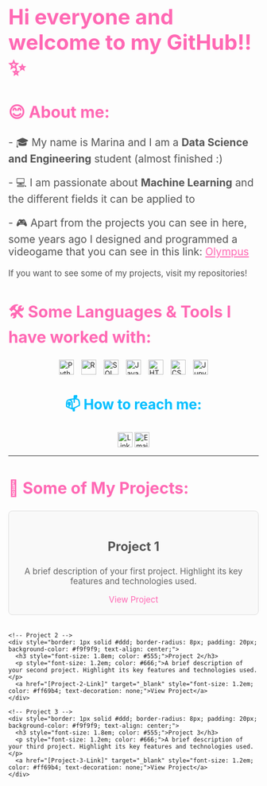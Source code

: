 <!-- Header Section -->
<div>
  <h1 style="font-size: 3em; color: #ff69b4;">Hi everyone and welcome to my GitHub!!✨</h1>
  
  <h2 style="font-size: 2.3em; color: #ff69b4;">😊 About me:</h2>
  
  <p style="font-size: 1.5em; color: #555;">
    - 🎓 My name is Marina and I am a <strong>Data Science and Engineering</strong> student (almost finished :)</p>
  <p style="font-size: 1.5em; color: #555;">
    - 💻 I am passionate about <strong>Machine Learning</strong> and the different fields it can be applied to
  </p>
  <p style="font-size: 1.5em; color: #555;">
    - 🎮 Apart from the projects you can see in here, some years ago I designed and programmed a videogame that you can see in this link: <a href="https://chikara-maalma.itch.io/olympus" target="_blank" style="color: #ff69b4;">Olympus</a>
  </p>
  
  <p style="font-size: 1.2em; color: #555;">
    If you want to see some of my projects, visit my repositories!
  </p>
</div>

<!-- Languages Section -->
<h2 style="font-size: 2.3em; color: #ff69b4;">🛠️ Some Languages & Tools I have worked with:</h2>

<div style="display: flex; justify-content: center; flex-wrap: wrap; gap: 15px;">
  <a href="https://www.python.org/" target="_blank" style="text-decoration: none;">
    <img src="https://img.shields.io/badge/Python-3776AB?style=flat&logo=python&logoColor=white" alt="Python" style="height: 30px;">
  </a>
  <a href="https://www.r-project.org/" target="_blank" style="text-decoration: none;">
    <img src="https://img.shields.io/badge/R-276DC3?style=flat&logo=r&logoColor=white" alt="R" style="height: 30px;">
  </a>
  <a href="https://www.postgresql.org/" target="_blank" style="text-decoration: none;">
    <img src="https://img.shields.io/badge/SQL-4479A1?style=flat&logo=postgresql&logoColor=white" alt="SQL" style="height: 30px;">
  </a>
  <a href="https://www.javascript.com/" target="_blank" style="text-decoration: none;">
    <img src="https://img.shields.io/badge/JavaScript-F7DF1E?style=flat&logo=javascript&logoColor=black" alt="JavaScript" style="height: 30px;">
  </a>
  <a href="https://developer.mozilla.org/en-US/docs/Web/HTML" target="_blank" style="text-decoration: none;">
    <img src="https://img.shields.io/badge/HTML-E34F26?style=flat&logo=html5&logoColor=white" alt="HTML" style="height: 30px;">
  </a>
  <a href="https://developer.mozilla.org/en-US/docs/Web/CSS" target="_blank" style="text-decoration: none;">
    <img src="https://img.shields.io/badge/CSS-1572B6?style=flat&logo=css3&logoColor=white" alt="CSS" style="height: 30px;">
  </a>
  <a href="https://jupyter.org/" target="_blank" style="text-decoration: none;">
    <img src="https://img.shields.io/badge/Jupyter-F37626?style=flat&logo=jupyter&logoColor=white" alt="Jupyter" style="height: 30px;">
  </a>
</div>

<!-- Contact Information -->
<div align="center">
  <h3 style="font-size: 2em; color: #00bfff;">📫 How to reach me:</h3>
  <p>
    <a href="https://www.linkedin.com/in/marina-g%C3%B3mez-rey-660594231/" target="_blank" style="text-decoration: none;">
      <img src="https://img.shields.io/badge/LinkedIn-0A66C2?style=for-the-badge&logo=linkedin&logoColor=white" alt="LinkedIn" style="height: 30px;">
    </a>
    <a href="mailto:100472836@alumnos.uc3m.es" style="text-decoration: none;">
      <img src="https://img.shields.io/badge/Email-D14836?style=for-the-badge&logo=gmail&logoColor=white" alt="Email" style="height: 30px;">
    </a>
  </p>
</div>


-----------------------------------------------------------------


<!-- Projects Section -->
<div>
  <h2 style="font-size: 2.3em; color: #ff69b4;">🚀 Some of My Projects:</h2>
  
  <div style="display: grid; grid-template-columns: repeat(auto-fit, minmax(300px, 1fr)); gap: 20px;">
    <!-- Project 1 -->
    <div style="border: 1px solid #ddd; border-radius: 8px; padding: 20px; background-color: #f9f9f9; text-align: center;">
      <h3 style="font-size: 1.8em; color: #555;">Project 1</h3>
      <p style="font-size: 1.2em; color: #666;">A brief description of your first project. Highlight its key features and technologies used.</p>
      <a href="[Project-1-Link]" target="_blank" style="font-size: 1.2em; color: #ff69b4; text-decoration: none;">View Project</a>
    </div>
    
    <!-- Project 2 -->
    <div style="border: 1px solid #ddd; border-radius: 8px; padding: 20px; background-color: #f9f9f9; text-align: center;">
      <h3 style="font-size: 1.8em; color: #555;">Project 2</h3>
      <p style="font-size: 1.2em; color: #666;">A brief description of your second project. Highlight its key features and technologies used.</p>
      <a href="[Project-2-Link]" target="_blank" style="font-size: 1.2em; color: #ff69b4; text-decoration: none;">View Project</a>
    </div>
    
    <!-- Project 3 -->
    <div style="border: 1px solid #ddd; border-radius: 8px; padding: 20px; background-color: #f9f9f9; text-align: center;">
      <h3 style="font-size: 1.8em; color: #555;">Project 3</h3>
      <p style="font-size: 1.2em; color: #666;">A brief description of your third project. Highlight its key features and technologies used.</p>
      <a href="[Project-3-Link]" target="_blank" style="font-size: 1.2em; color: #ff69b4; text-decoration: none;">View Project</a>
    </div>
  </div>
</div>







